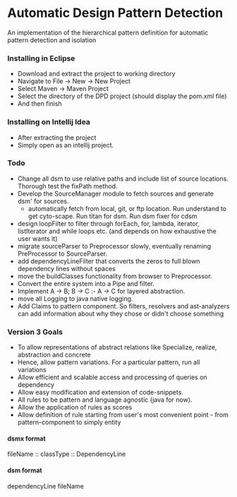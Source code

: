 # Automatic Design Pattern Detection

An implementation of the hierarchical pattern definition for automatic pattern detection and isolation

### Installing in Eclipse

- Download and extract the project to working directory
- Navigate to File -> New -> New Project
- Select Maven -> Maven Project
- Select the directory of the DPD project (should display the pom.xml file)
- And then finish


### Installing on Intellij Idea

- After extracting the project
- Simply open as an intellij project.


### Todo

- Change all dsm to use relative paths and include list of source locations. Thorough test the fixPath method.
- Develop the SourceManager module to fetch sources and generate dsm' for sources.
    - automatically fetch from local, git, or ftp location. Run understand to get cyto-scape. Run titan for dsm. Run dsm fixer for cdsm
- design loopFilter to filter through forEach, for, lambda, iterator, listIterator and while loops etc. (and depends on how exhaustive the user wants it)
- migrate sourceParser to Preprocessor slowly, eventually renaming PreProcessor to SourceParser.
- add dependencyLineFilter that converts the zeros to full blown dependency lines without spaces
- move the buildClasses functionality from browser to Preprocessor.
- Convert the entire system into a Pipe and filter.
- Implement A -> B; B -> C :- A -> C for layered abstraction.
- move all Logging to java native logging.
- Add Claims to pattern component. So filters, resolvers and ast-analyzers can add information about why they chose or didn't choose something

### Version 3 Goals

- To allow representations of abstract relations like Specialize, realize, abstraction and concrete
- Hence, allow pattern variations. For a particular pattern, run all variations
- Allow efficient and scalable access and processing of queries on dependency
- Allow easy modification and extension of code-snippets.
- All rules to be pattern and language agnostic (java for now).
- Allow the application of rules as scores
- Allow definition of rule starting from user's most convenient point - from pattern-component to simply entity


#### dsmx format
fileName :: classType :: DependencyLine

#### dsm format
dependencyLine
fileName
